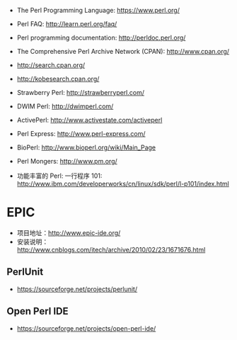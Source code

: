 * The Perl Programming Language: <https://www.perl.org/>
* Perl FAQ: <http://learn.perl.org/faq/>
* Perl programming documentation: <http://perldoc.perl.org/>
* The Comprehensive Perl Archive Network (CPAN): <http://www.cpan.org/>
* <http://search.cpan.org/>
* <http://kobesearch.cpan.org/>

* Strawberry Perl: <http://strawberryperl.com/>
* DWIM Perl: <http://dwimperl.com/>
* ActivePerl: <http://www.activestate.com/activeperl>
* Perl Express: <http://www.perl-express.com/>
* BioPerl: <http://www.bioperl.org/wiki/Main_Page>
* Perl Mongers: <http://www.pm.org/>

* 功能丰富的 Perl: 一行程序 101: <http://www.ibm.com/developerworks/cn/linux/sdk/perl/l-p101/index.html>

# EPIC

* 项目地址：<http://www.epic-ide.org/>
* 安装说明：<http://www.cnblogs.com/itech/archive/2010/02/23/1671676.html>

## PerlUnit

* <https://sourceforge.net/projects/perlunit/>

## Open Perl IDE

* <https://sourceforge.net/projects/open-perl-ide/>

